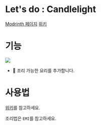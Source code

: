 # Let's do : Candlelight

[Modrinth 페이지](https://modrinth.com/mod/lets-do-candlelight)
[위키](https://github.com/satisfyu/Candlelight/wiki)

# 기능
![](https://camo.githubusercontent.com/6cf2caba8f463227bafde33b605b19029b55320d17b0733a2dd85715d52c8573/68747470733a2f2f696d6775722e636f6d2f525266475431502e706e67)
* :bowl_with_spoon: 조리 가능한 요리를 추가합니다.

# 사용법
[위키](https://github.com/satisfyu/Candlelight/wiki)를 참고하세요.

조리법은 `EMI`를 참고하세요.